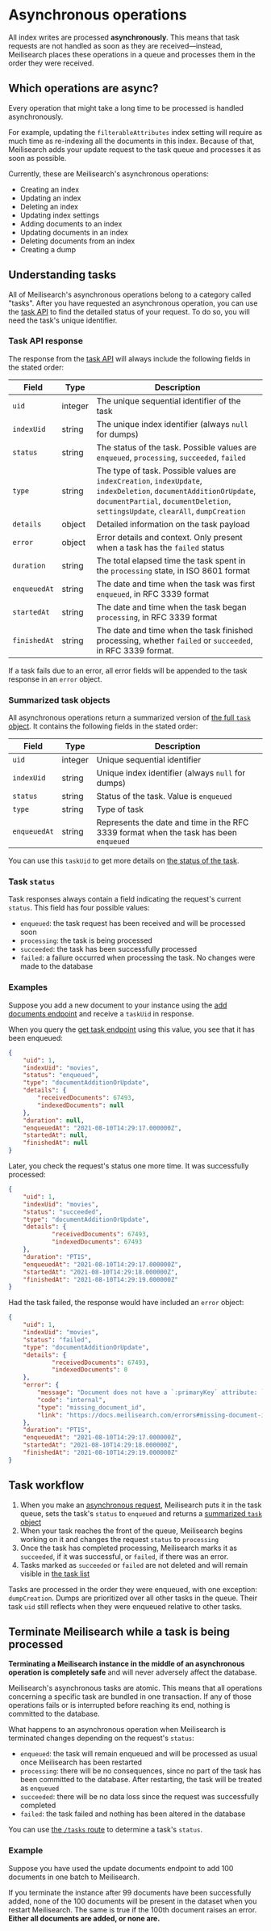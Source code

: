 # Asynchronous operations

All index writes are processed **asynchronously**. This means that task requests are not handled as soon as they are received—instead, Meilisearch places these operations in a queue and processes them in the order they were received.

## Which operations are async?

Every operation that might take a long time to be processed is handled asynchronously.

For example, updating the `filterableAttributes` index setting will require as much time as re-indexing all the documents in this index. Because of that, Meilisearch adds your update request to the task queue and processes it as soon as possible.

Currently, these are Meilisearch's asynchronous operations:

- Creating an index
- Updating an index
- Deleting an index
- Updating index settings
- Adding documents to an index
- Updating documents in an index
- Deleting documents from an index
- Creating a dump

## Understanding tasks

All of Meilisearch's asynchronous operations belong to a category called "tasks". After you have requested an asynchronous operation, you can use the [task API](/reference/api/tasks.md) to find the detailed status of your request. To do so, you will need the task's unique identifier.

### Task API response

The response from the [task API](/reference/api/tasks.md) will always include the following fields in the stated order:

| Field        | Type    | Description                                                                                                      |
|--------------|---------|--------------------------------------------------------------------------------------------------------------------------------------------|
| `uid`        | integer | The unique sequential identifier of the task                                                                     |
| `indexUid`   | string  | The unique index identifier (always `null` for dumps)                                                                                      |
| `status`     | string  | The status of the task. Possible values are `enqueued`, `processing`, `succeeded`, `failed`                                                                                                                                    |
| `type`       | string  | The type of task. Possible values are `indexCreation`, `indexUpdate`, `indexDeletion`, `documentAdditionOrUpdate`, `documentPartial`, `documentDeletion`, `settingsUpdate`, `clearAll`, `dumpCreation`                                                                       |
| `details`    | object  | Detailed information on the task payload                                                               |
| `error`      | object  | Error details and context. Only present when a task has the `failed` status                                                |
| `duration`   | string  | The total elapsed time the task spent in the `processing` state, in ISO 8601 format     |
| `enqueuedAt` | string  | The date and time when the task was first `enqueued`, in RFC 3339 format                           |
| `startedAt`  | string  | The date and time when the task began `processing`, in RFC 3339 format                                                                                                                       |
| `finishedAt` | string  | The date and time when the task finished processing, whether `failed` or `succeeded`, in RFC 3339 format.                                                                                                                          |

If a task fails due to an error, all error fields will be appended to the task response in an `error` object.

### Summarized task objects

All asynchronous operations return a summarized version of [the full `task` object](#task-api-response). It contains the following fields in the stated order:

| Field      | Type    | Description                              |
|------------|---------|---------------------------------         |
| `uid`        | integer | Unique sequential identifier             |
| `indexUid`   | string  | Unique index identifier (always `null` for dumps)                  |
| `status`     | string  | Status of the task. Value is `enqueued`  |
| `type`       | string  | Type of task                             |
| `enqueuedAt` | string  | Represents the date and time in the RFC 3339 format when the task has been `enqueued`                                                        |

You can use this `taskUid` to get more details on [the status of the task](/reference/api/tasks.md#get-one-task).

### Task `status`

Task responses always contain a field indicating the request's current `status`. This field has four possible values:

- `enqueued`: the task request has been received and will be processed soon
- `processing`: the task is being processed
- `succeeded`: the task has been successfully processed
- `failed`: a failure occurred when processing the task. No changes were made to the database

### Examples

Suppose you add a new document to your instance using the [add documents endpoint](/reference/api/documents.md#add-or-replace-documents) and receive a `taskUid` in response.

When you query the [get task endpoint](/reference/api/tasks.md#get-one-task) using this value, you see that it has been enqueued:

```json
{
    "uid": 1,
    "indexUid": "movies",
    "status": "enqueued",
    "type": "documentAdditionOrUpdate",
    "details": { 
        "receivedDocuments": 67493,
        "indexedDocuments": null
    },
    "duration": null,
    "enqueuedAt": "2021-08-10T14:29:17.000000Z",
    "startedAt": null,
    "finishedAt": null
}
```

Later, you check the request's status one more time. It was successfully processed:

```json
{
    "uid": 1,
    "indexUid": "movies",
    "status": "succeeded",
    "type": "documentAdditionOrUpdate",
    "details": { 
            "receivedDocuments": 67493,
            "indexedDocuments": 67493
    },
    "duration": "PT1S",
    "enqueuedAt": "2021-08-10T14:29:17.000000Z",
    "startedAt": "2021-08-10T14:29:18.000000Z",
    "finishedAt": "2021-08-10T14:29:19.000000Z"
}
```

Had the task failed, the response would have included an `error` object:

```json
{
    "uid": 1,
    "indexUid": "movies",
    "status": "failed",
    "type": "documentAdditionOrUpdate",
    "details": { 
            "receivedDocuments": 67493,
            "indexedDocuments": 0
    },
    "error": {
        "message": "Document does not have a `:primaryKey` attribute: `:documentRepresentation`.",
        "code": "internal",
        "type": "missing_document_id",
        "link": "https://docs.meilisearch.com/errors#missing-document-id",
    },
    "duration": "PT1S",
    "enqueuedAt": "2021-08-10T14:29:17.000000Z",
    "startedAt": "2021-08-10T14:29:18.000000Z",
    "finishedAt": "2021-08-10T14:29:19.000000Z"
}
```

## Task workflow

1. When you make an [asynchronous request](#which-operations-are-async), Meilisearch puts it in the task queue, sets the task's `status` to `enqueued` and returns a [summarized `task` object](/learn/advanced/asynchronous_operations.md#summarized-task-objects)
2. When your task reaches the front of the queue, Meilisearch begins working on it and changes the request `status` to `processing`
3. Once the task has completed processing, Meilisearch marks it as `succeeded`, if it was successful, or `failed`, if there was an error.
4. Tasks marked as `succeeded` or `failed` are not deleted and will remain visible in [the task list](/reference/api/tasks.md#get-tasks)

Tasks are processed in the order they were enqueued, with one exception: `dumpCreation`. Dumps are prioritized over all other tasks in the queue. Their task `uid` still reflects when they were enqueued relative to other tasks.

## Terminate Meilisearch while a task is being processed

**Terminating a Meilisearch instance in the middle of an asynchronous operation is completely safe** and will never adversely affect the database.

Meilisearch's asynchronous tasks are atomic. This means that all operations concerning a specific task are bundled in one transaction. If any of those operations fails or is interrupted before reaching its end, nothing is committed to the database.

What happens to an asynchronous operation when Meilisearch is terminated changes depending on the request's `status`:

- `enqueued`: the task will remain enqueued and will be processed as usual once Meilisearch has been restarted
- `processing`: there will be no consequences, since no part of the task has been committed to the database. After restarting, the task will be treated as `enqueued`
- `succeeded`: there will be no data loss since the request was successfully completed
- `failed`: the task failed and nothing has been altered in the database

You can use [the `/tasks` route](/reference/api/tasks.md) to determine a task's `status`.

### Example

Suppose you have used the update documents endpoint to add 100 documents in one batch to Meilisearch.

If you terminate the instance after 99 documents have been successfully added, none of the 100 documents will be present in the dataset when you restart Meilisearch. The same is true if the 100th document raises an error. **Either all documents are added, or none are.**
